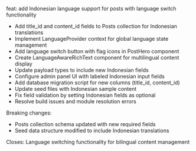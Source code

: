 feat: add Indonesian language support for posts with language switch functionality

- Add title_id and content_id fields to Posts collection for Indonesian translations
- Implement LanguageProvider context for global language state management
- Add language switch button with flag icons in PostHero component
- Create LanguageAwareRichText component for multilingual content display
- Update payload types to include new Indonesian fields
- Configure admin panel UI with labeled Indonesian input fields
- Add database migration script for new columns (title_id, content_id)
- Update seed files with Indonesian sample content
- Fix field validation by setting Indonesian fields as optional
- Resolve build issues and module resolution errors

Breaking changes:
- Posts collection schema updated with new required fields
- Seed data structure modified to include Indonesian translations

Closes: Language switching functionality for bilingual content management
